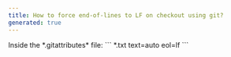 ```yaml
---
title: How to force end-of-lines to LF on checkout using git?
generated: true
---
```


<div markdown="1" class="ans">
Inside the *.gitattributes* file:
```
*.txt text=auto eol=lf
```
</div>
